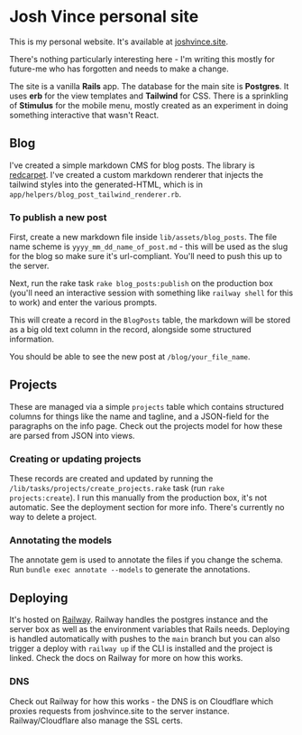 # Josh Vince personal site

This is my personal website. It's available at [joshvince.site](https://joshvince.site).

There's nothing particularly interesting here - I'm writing this mostly for future-me who has forgotten and needs to make a change.

The site is a vanilla **Rails** app. The database for the main site is **Postgres**. It uses **erb** for the view templates and **Tailwind** for CSS. There is a sprinkling of **Stimulus** for the mobile menu, mostly created as an experiment in doing something interactive that wasn't React.

## Blog
I've created a simple markdown CMS for blog posts. The library is [redcarpet](https://github.com/vmg/redcarpet). I've created a custom markdown renderer that injects the tailwind styles into the generated-HTML, which is in `app/helpers/blog_post_tailwind_renderer.rb`.

### To publish a new post
First, create a new markdown file inside `lib/assets/blog_posts`. The file name scheme is `yyyy_mm_dd_name_of_post.md` - this will be used as the slug for the blog so make sure it's url-compliant. You'll need to push this up to the server.

Next, run the rake task `rake blog_posts:publish` on the production box (you'll need an interactive session with something like `railway shell` for this to work) and enter the various prompts.

This will create a record in the `BlogPosts` table, the markdown will be stored as a big old text column in the record, alongside some structured information.

You should be able to see the new post at `/blog/your_file_name`.

## Projects
These are managed via a simple `projects` table which contains structured columns for things like the name and tagline, and a JSON-field for the paragraphs on the info page. Check out the projects model for how these are parsed from JSON into views.

### Creating or updating projects
These records are created and updated by running the `/lib/tasks/projects/create_projects.rake` task (run `rake projects:create`). I run this manually from the production box, it's not automatic. See the deployment section for more info. There's currently no way to delete a project.

### Annotating the models
The annotate gem is used to annotate the files if you change the schema. Run `bundle exec annotate --models` to generate the annotations.

## Deploying
It's hosted on [Railway](https://railway.app). Railway handles the postgres instance and the server box as well as the environment variables that Rails needs. Deploying is handled automatically with pushes to the `main` branch but you can also trigger a deploy with `railway up` if the CLI is installed and the project is linked. Check the docs on Railway for more on how this works.

### DNS
Check out Railway for how this works - the DNS is on Cloudflare which proxies requests from joshvince.site to the server instance. Railway/Cloudflare also manage the SSL certs.
